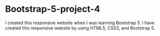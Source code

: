 # Bootstrap-5-project-4
I created this responsive website when I was learning Bootstrap 5. I have created this responsive website by using HTML5, CSS3, and Bootstrap 5.
